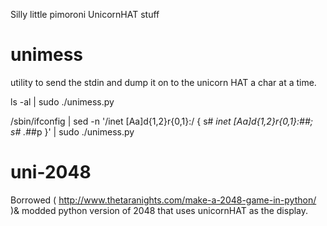 

Silly little pimoroni UnicornHAT stuff

unimess
=======
utility to send the stdin and dump it on to the unicorn HAT a char at a time.

ls -al | sudo ./unimess.py 

 /sbin/ifconfig | sed -n '/inet [Aa]d\{1,2\}r\{0,1\}:/ { s# *inet [Aa]d\{1,2\}r\{0,1\}:##; s# .*##p }' | sudo ./unimess.py

uni-2048
========

Borrowed ( http://www.thetaranights.com/make-a-2048-game-in-python/ )& modded python version of 2048 that uses unicornHAT as the display.
